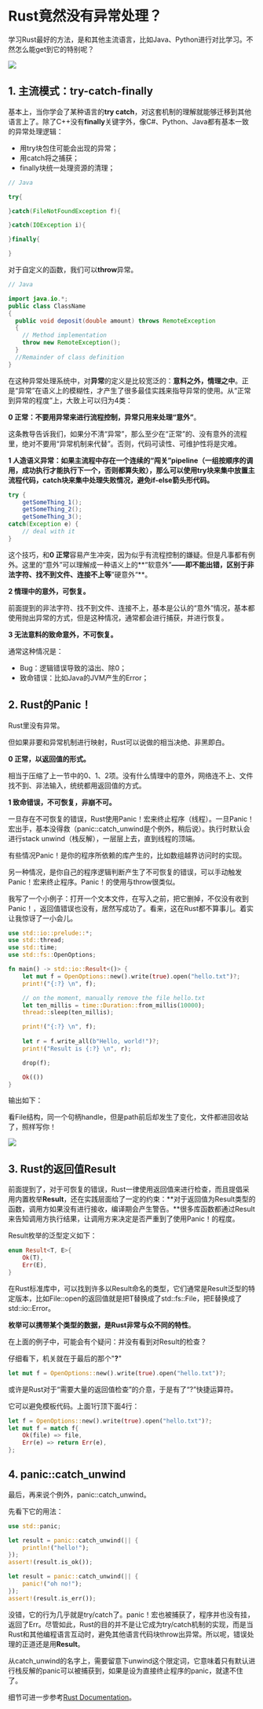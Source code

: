 # Rust竟然没有异常处理？

学习Rust最好的方法，是和其他主流语言，比如Java、Python进行对比学习。不然怎么能get到它的特别呢？

![](.\img\special.png)

## 1. 主流模式：try-catch-finally

基本上，当你学会了某种语言的**try catch**，对这套机制的理解就能够迁移到其他语言上了。除了C++没有**finally**关键字外，像C#、Python、Java都有基本一致的异常处理逻辑：

- 用try块包住可能会出现的异常；
- 用catch将之捕获；
- finally块统一处理资源的清理；

```java
// Java

try{

}catch(FileNotFoundException f){

}catch(IOException i){

}finally{

}
```

对于自定义的函数，我们可以**throw**异常。

```java
// Java

import java.io.*;
public class ClassName
{
  public void deposit(double amount) throws RemoteException
  {
    // Method implementation
    throw new RemoteException();
  }
  //Remainder of class definition
}
```

在这种异常处理系统中，对**异常**的定义是比较宽泛的：**意料之外，情理之中**。正是“异常”在语义上的模糊性，才产生了很多最佳实践来指导异常的使用。从“正常到异常的程度”上，大致上可以归为4类：

**0 正常：不要用异常来进行流程控制，异常只用来处理“意外”**。

这条教导告诉我们，如果分不清“异常”，那么至少在“正常”的、没有意外的流程里，绝对不要用“异常机制来代替”。否则，代码可读性、可维护性将是灾难。

**1 人造语义异常：如果主流程中存在一个连续的“闯关”pipeline（一组按顺序的调用，成功执行才能执行下一个，否则都算失败），那么可以使用try块来集中放置主流程代码，catch块来集中处理失败情况，避免if-else箭头形代码。**

```java
try {
    getSomeThing_1();
    getSomeThing_2();
    getSomeThing_3();
catch(Exception e) {
    // deal with it
}
```

这个技巧，和**0 正常**容易产生冲突，因为似乎有流程控制的嫌疑。但是凡事都有例外。这里的“意外”可以理解成一种语义上的**“软意外”**——即不能出错，区别于非法字符、找不到文件、连接不上等**”硬意外“**。

**2 情理中的意外，可恢复。**

前面提到的非法字符、找不到文件、连接不上，基本是公认的“意外”情况，基本都使用抛出异常的方式，但是这种情况，通常都会进行捕获，并进行恢复。

**3 无法意料的致命意外，不可恢复。**

通常这种情况是：

- Bug：逻辑错误导致的溢出、除0；
- 致命错误：比如Java的JVM产生的Error；

## 2. Rust的Panic！

Rust里没有异常。

但如果非要和异常机制进行映射，Rust可以说做的相当决绝、非黑即白。

**0 正常，以返回值的形式。**

相当于压缩了上一节中的0、1、2项。没有什么情理中的意外，网络连不上、文件找不到、非法输入，统统都用返回值的方式。

**1 致命错误，不可恢复，非崩不可。**

一旦存在不可恢复的错误，Rust使用Panic！宏来终止程序（线程）。一旦Panic！宏出手，基本没得救（panic::catch_unwind是个例外，稍后说）。执行时默认会进行stack unwind（栈反解），一层层上去，直到线程的顶端。

有些情况Panic！是你的程序所依赖的库产生的，比如数组越界访问时的实现。

另一种情况，是你自己的程序逻辑判断产生了不可恢复的错误，可以手动触发Panic！宏来终止程序。Panic！的使用与throw很类似。

我写了一个小例子：打开一个文本文件，在写入之前，把它删掉，不仅没有收到Panic！，返回值错误也没有，居然写成功了。看来，这在Rust都不算事儿。着实让我惊讶了一小会儿。

```rust
use std::io::prelude::*;
use std::thread;
use std::time;
use std::fs::OpenOptions;

fn main() -> std::io::Result<()> {
    let mut f = OpenOptions::new().write(true).open("hello.txt")?;
    print!("{:?} \n", f);

	// on the moment, manually remove the file hello.txt
    let ten_millis = time::Duration::from_millis(10000);
    thread::sleep(ten_millis);

    print!("{:?} \n", f);
    
    let r = f.write_all(b"Hello, world!")?;
    print!("Result is {:?} \n", r);

    drop(f);

    Ok(())
}
```

输出如下：

看File结构，同一个句柄handle，但是path前后却发生了变化，文件都进回收站了，照样写你！

![](.\img\panic.png)

## 3. Rust的返回值Result

前面提到了，对于可恢复的错误，Rust一律使用返回值来进行检查，而且提倡采用内置枚举**Result**，还在实践层面给了一定的约束：**对于返回值为Result类型的函数，调用方如果没有进行接收，编译期会产生警告。**很多库函数都通过Result来告知调用方执行结果，让调用方来决定是否严重到了使用Panic！的程度。

Result枚举的泛型定义如下：

```rust
enum Result<T, E>{
    Ok(T),
    Err(E),
}
```

在Rust标准库中，可以找到许多以Result命名的类型，它们通常是Result泛型的特定版本，比如File::open的返回值就是把T替换成了std::fs::File，把E替换成了std::io::Error。

**枚举可以携带某个类型的数据，是Rust非常与众不同的特性**。

在上面的例子中，可能会有个疑问：并没有看到对Result的检查？

仔细看下，机关就在于最后的那个"**?**"

```rust
let mut f = OpenOptions::new().write(true).open("hello.txt")?;
```

或许是Rust对于“需要大量的返回值检查”的介意，于是有了“?”快捷运算符。

它可以避免模板代码。上面1行顶下面4行：

```rust
let f = OpenOptions::new().write(true).open("hello.txt")?;
let mut f = match f{
    Ok(file) => file,
    Err(e) => return Err(e),
};
```

## 4. panic::catch_unwind

最后，再来说个例外，panic::catch_unwind。

先看下它的用法：

```rust
use std::panic;

let result = panic::catch_unwind(|| {
    println!("hello!");
});
assert!(result.is_ok());

let result = panic::catch_unwind(|| {
    panic!("oh no!");
});
assert!(result.is_err());
```

没错，它的行为几乎就是try/catch了。panic！宏也被捕获了，程序并也没有挂，返回了Err。尽管如此，Rust的目的并不是让它成为try/catch机制的实现，而是当Rust和其他编程语言互动时，避免其他语言代码块throw出异常。所以呢，错误处理的正道还是用**Result**。

从catch_unwind的名字上，需要留意下unwind这个限定词，它意味着只有默认进行栈反解的panic可以被捕获到，如果是设为直接终止程序的panic，就逮不住了。

细节可进一步参考[Rust Documentation](https://doc.rust-lang.org/beta/std/panic/fn.catch_unwind.html)。

